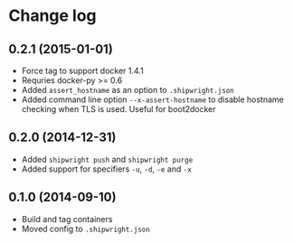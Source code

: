 Change log
==========

0.2.1 (2015-01-01)
------------------

 - Force tag to support docker 1.4.1
 - Requries docker-py >= 0.6 
 - Added `assert_hostname` as an option to `.shipwright.json`
 - Added command line option `--x-assert-hostname` to disable hostname
   checking when TLS is used. Useful for boot2docker


0.2.0 (2014-12-31)
------------------

 - Added `shipwright push` and `shipwright purge`
 - Added support for specifiers `-u`, `-d`, `-e` and `-x`


0.1.0 (2014-09-10)
------------------

 - Build and tag containers
 - Moved config to `.shipwright.json`
